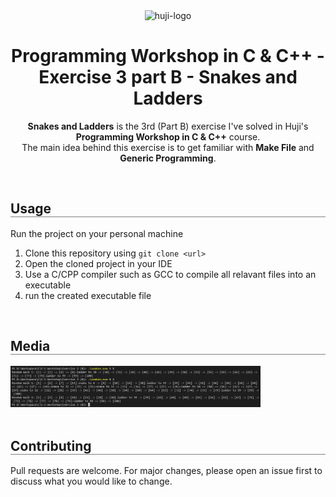 <div align="center">
  <img src="https://upload.wikimedia.org/wikipedia/commons/thumb/4/4d/Hebrew_University_Logo.svg/1200px-Hebrew_University_Logo.svg.png" alt="huji-logo" height="150px" />
  <h1 align="center" style="border-bottom: none"><b>Programming Workshop in C & C++ - Exercise 3 part B</b> - Snakes and Ladders</b></h1>

  <p align="center">
    <b>Snakes and Ladders</b> is the 3rd (Part B) exercise I've solved in Huji's <b>Programming Workshop in C & C++</b> course.
    <br>
    The main idea behind this exercise is to get familiar with <b>Make File</b> and <b>Generic Programming</b>.
    <br>
  </p>
</div>

<br>

<div align="left">
  <h2 align="left" style="border-bottom: 1px solid gray">Usage</h2>

  <p>Run the project on your personal machine</p>
  <ol align="left">
    <li>Clone this repository using <code>git clone &lt;url&gt;</code></li>
    <li>Open the cloned project in your IDE</li>
    <li>Use a C/CPP compiler such as GCC to compile all relavant files into an executable</li>
    <li>run the created executable file</li>
  </ol>
</div>

<br>

<div align="left">
  <h2 align="left" style="border-bottom: 1px solid gray">Media</h2>

  <div align="left">
    <img src="./media/1.png" alt="1" width="400px" />
  </div>
</div>

<br>

<div align="left">
  <h2 align="left" style="border-bottom: 1px solid gray">Contributing</h2>

  <p align="left">
    Pull requests are welcome. For major changes, please open an issue first to discuss what you would like to change.
  </p>
</div>

<br>
